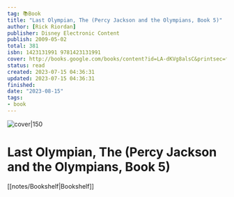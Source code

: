 ```yaml
---
tag: 📚Book
title: "Last Olympian, The (Percy Jackson and the Olympians, Book 5)"
author: [Rick Riordan]
publisher: Disney Electronic Content
publish: 2009-05-02
total: 381
isbn: 1423131991 9781423131991
cover: http://books.google.com/books/content?id=LA-dKVg8alsC&printsec=frontcover&img=1&zoom=1&edge=curl&source=gbs_api
status: read
created: 2023-07-15 04:36:31
updated: 2023-07-15 04:36:31
finished: 
date: "2023-08-15"
tags:
- book
---
```


![cover|150](http://books.google.com/books/content?id=LA-dKVg8alsC&printsec=frontcover&img=1&zoom=1&edge=curl&source=gbs_api)

# Last Olympian, The (Percy Jackson and the Olympians, Book 5)
[[notes/Bookshelf|Bookshelf]]